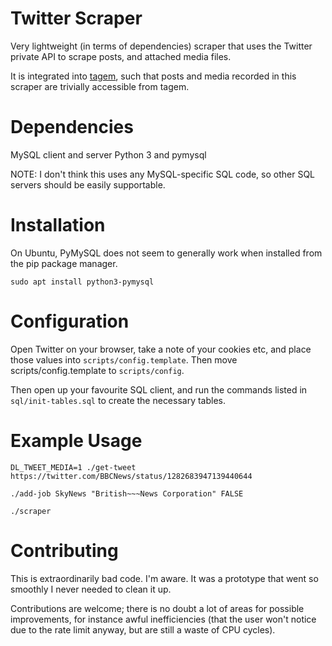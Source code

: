 # Twitter Scraper

Very lightweight (in terms of dependencies) scraper that uses the Twitter private API to scrape posts, and attached media files.

It is integrated into [tagem](https://github.com/NotCompsky/tagem), such that posts and media recorded in this scraper are trivially accessible from tagem.

# Dependencies

MySQL client and server
Python 3 and pymysql

NOTE: I don't think this uses any MySQL-specific SQL code, so other SQL servers should be easily supportable.

# Installation

On Ubuntu, PyMySQL does not seem to generally work when installed from the pip package manager.

	sudo apt install python3-pymysql

# Configuration

Open Twitter on your browser, take a note of your cookies etc, and place those values into `scripts/config.template`. Then move scripts/config.template to `scripts/config`.

Then open up your favourite SQL client, and run the commands listed in `sql/init-tables.sql` to create the necessary tables.

# Example Usage

	DL_TWEET_MEDIA=1 ./get-tweet https://twitter.com/BBCNews/status/1282683947139440644
	
	./add-job SkyNews "British~~~News Corporation" FALSE
	
	./scraper

# Contributing

This is extraordinarily bad code. I'm aware. It was a prototype that went so smoothly I never needed to clean it up.

Contributions are welcome; there is no doubt a lot of areas for possible improvements, for instance awful inefficiencies (that the user won't notice due to the rate limit anyway, but are still a waste of CPU cycles).
